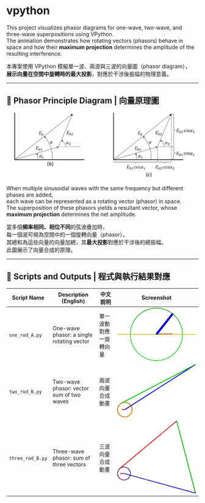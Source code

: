 # vpython

This project visualizes phasor diagrams for one-wave, two-wave, and three-wave superpositions using VPython.  
The animation demonstrates how rotating vectors (phasors) behave in space and how their **maximum projection** determines the amplitude of the resulting interference.

本專案使用 VPython 模擬單一波、兩波與三波的向量圖（phasor diagram），  
**展示向量在空間中旋轉時的最大投影**，對應於干涉後振幅的物理意義。

---

## 📐 Phasor Principle Diagram | 向量原理圖

![Phasor Principle Diagram](Phasor-Principle-Diagram.png)

When multiple sinusoidal waves with the same frequency but different phases are added,  
each wave can be represented as a rotating vector (phasor) in space.  
The superposition of these phasors yields a resultant vector, whose **maximum projection** determines the net amplitude.

當多個**頻率相同、相位不同**的弦波疊加時，  
每一個波可視為空間中的一個旋轉向量（phasor）。  
其總和為這些向量的向量加總，其**最大投影**對應於干涉後的總振幅。  
此圖展示了向量合成的原理。

---

## 🧭 Scripts and Outputs | 程式與執行結果對應

| Script Name       | Description (English)                        | 中文說明                       | Screenshot           |
|------------------|----------------------------------------------|-------------------------------|-----------------------|
| `one_rod_A.py`    | One-wave phasor: a single rotating vector    | 單一波動對應一旋轉向量         | ![one](one.png)       |
| `two_rod_B.py`    | Two-wave phasor: vector sum of two waves     | 兩波向量合成動畫               | ![two](two.png)       |
| `three_rod_B.py`  | Three-wave phasor: sum of three vectors      | 三波向量合成動畫               | ![three](three.png)   |

